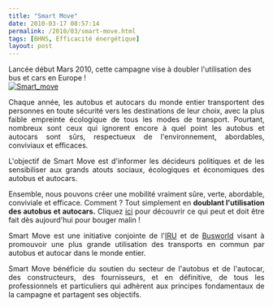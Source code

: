 ```yaml
---
title: "Smart Move"
date: 2010-03-17 08:57:14
permalink: /2010/03/smart-move.html
tags: [BHNS, Efficacité énergétique]
layout: post
---
```


<p>Lancée début Mars 2010, cette campagne vise à doubler l'utilisation des bus et cars en Europe !<br /><a href="http://www.busandcoach.travel/fr/bougez_malin_avec_les_autobus_et_les_autocars_.htm" rel="lightbox"><img alt="Smart_move" border="0" class="asset asset-image at-xid-6a0120a66d2ad4970b01310fadf3cf970c " src="/wp-content/uploads/sites/6/old/6a0120a66d2ad4970b01310fadf3cf970c-500pi.gif" title="Smart_move" /></a> </p> <p style="text-align: justify">Chaque année, les autobus et autocars du monde entier transportent des personnes en toute sécurité vers les destinations de leur choix, avec la plus faible empreinte écologique de tous les modes de transport. Pourtant, nombreux sont ceux qui ignorent encore à quel point les autobus et autocars sont sûrs, respectueux de l'environnement, abordables, conviviaux et efficaces.</p> <p style="text-align: justify"> </p>  <!--more-->  <p style="text-align: justify">L'objectif de Smart Move est d'informer les décideurs politiques et de les sensibiliser aux grands atouts sociaux, écologiques et économiques des autobus et autocars.</p> <p style="text-align: justify">Ensemble, nous pouvons créer une mobilité vraiment sûre, verte, abordable, conviviale et efficace. Comment ? Tout simplement en <strong><span>doublant l'utilisation des autobus et autocars.</span></strong> Cliquez <a href="http://www.busandcoach.travel/fr/bougez_malin_avec_les_autobus_et_les_autocars_.htm" id="PAGE113240000002007" target="_blank" title="Doubler l'utilisation">ici</a> pour découvrir ce qui peut et doit être fait dès aujourd'hui pour bouger malin !</p> <p style="text-align: justify">Smart Move est une initiative conjointe de l'<a href="http://www.iru.org/" target="_blank">IRU</a> et de <a href="http://www.busworld.org/" target="_blank">Busworld</a> visant à promouvoir une plus grande utilisation des transports en commun par autobus et autocar dans le monde entier.</p> <p style="text-align: justify">Smart Move bénéficie du soutien du secteur de l'autobus et de l'autocar, des constructeurs, des fournisseurs, et en définitive, de tous les professionnels et particuliers qui adhèrent aux principes fondamentaux de la campagne et partagent ses objectifs.</p>
